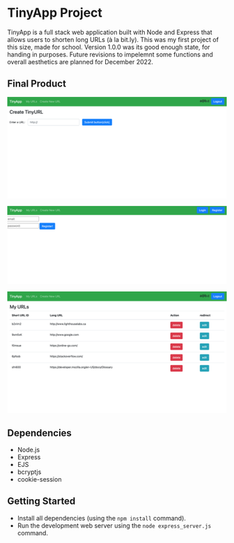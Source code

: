 # TinyApp Project

TinyApp is a full stack web application built with Node and Express that allows users to shorten long URLs (à la bit.ly). 
This was my first project of this size, made for school. Version 1.0.0 was its good enough state, for handing in purposes.
Future revisions to impelemnt some functions and overall aesthetics are planned for December 2022.

## Final Product

!["screenshot of page to add new urls to personal database"](https://github.com/Bohjaangles/tinyapp/blob/master/docs/tinyapp-add-new-url-page.png)

!["screenshot of the page where you can register your account"](https://github.com/Bohjaangles/tinyapp/blob/master/docs/tinyapp-register-account-page.png)

!["screenshot of the homepage displaying example user account database of tiny urls"](https://github.com/Bohjaangles/tinyapp/blob/master/docs/tinyapp-urls-homepage.png)

## Dependencies

- Node.js
- Express
- EJS
- bcryptjs
- cookie-session

## Getting Started

- Install all dependencies (using the `npm install` command).
- Run the development web server using the `node express_server.js` command.
